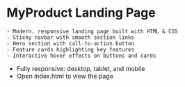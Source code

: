 # MyProduct Landing Page
    - Modern, responsive landing page built with HTML & CSS
    - Sticky navbar with smooth section links
    - Hero section with call-to-action button
    - Feature cards highlighting key features
    - Interactive hover effects on buttons and cards
- Fully responsive: desktop, tablet, and mobile
- Open index.html to view the page